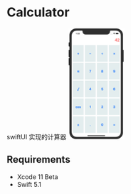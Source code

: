 # Calculator

swiftUI 实现的计算器
<img width="25%" height="25%" src="screenShots/1.png"/>

## Requirements

* Xcode 11 Beta
* Swift 5.1
